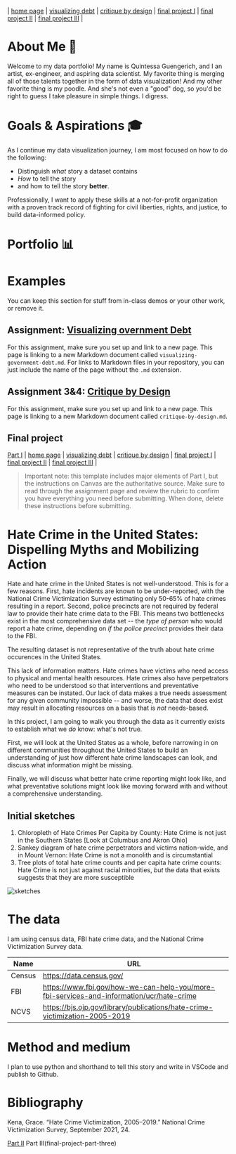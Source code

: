 | [home page](https://cmustudent.github.io/tswd-portfolio-templates/) | [visualizing debt](visualizing-government-debt) | [critique by design](critique-by-design) | [final project I](#final-project-part-one) | [final project II](final-project-part-two) | [final project III](final-project-part-three) |

# About Me 🐩
Welcome to my data portfolio! My name is Quintessa Guengerich, and I an artist, ex-engineer, and aspiring data scientist. My favorite thing is merging all of those talents together in the form of data visualization! And my other favorite thing is my poodle. And she's not even a "good" dog, so you'd be right to guess I take pleasure in simple things. I digress.

# Goals & Aspirations 🎓
As I continue my data visualization journey, I am most focused on how to do the following:
- Distinguish *what* story a dataset contains
- *How* to tell the story
- and how to tell the story **better**.

Professionally, I want to apply these skills at a not-for-profit organization with a proven track record of fighting for civil liberties, rights, and justice, to build data-informed policy.

# Portfolio 📊

# Examples
You can keep this section for stuff from in-class demos or your other work, or remove it. 

## Assignment: [Visualizing overnment Debt](visualizing-government-debt)
For this assignment, make sure you set up and link to a new page.  This page is linking to a new Markdown document called `visualizing-government-debt.md`.  For links to Markdown files in your repository, you can just include the name of the page without the `.md` extension. 

## Assignment 3&4: [Critique by Design](critique-by-design)
For this assignment, make sure you set up and link to a new page.  This page is linking to a new Markdown document called `critique-by-design.md`.  

## Final project

[Part I](final-project-part-one)
| [home page](https://cmustudent.github.io/tswd-portfolio-templates/) | [visualizing debt](visualizing-government-debt) | [critique by design](critique-by-design) | [final project I](final-project-part-one) | [final project II](final-project-part-two) | [final project III](final-project-part-three) |


> Important note: this template includes major elements of Part I, but the instructions on Canvas are the authoritative source.  Make sure to read through the assignment page and review the rubric to confirm you have everything you need before submitting.  When done, delete these instructions before submitting.

# Hate Crime in the United States: Dispelling Myths and Mobilizing Action
Hate and hate crime in the United States is not well-understood. This is for a few reasons. First, hate incidents are known to be under-reported, with the National Crime Victimization Survey estimating only 50-65% of hate crimes resulting in a report. Second, police precincts are not required by federal law to provide their hate crime data to the FBI. This means two bottlenecks exist in the most comprehensive data set -- the *type of person* who would report a hate crime, depending on *if the police precinct* provides their data to the FBI.

The resulting dataset is not representative of the truth about hate crime occurences in the United States.

This lack of information matters. Hate crimes have victims who need access to physical and mental health resources. Hate crimes also have perpetrators who need to be understood so that interventions and preventative measures can be instated. Our lack of data makes a true needs assessment for any given community impossible -- and worse, the data that does exist may result in allocating resources on a basis that is *not* needs-based.

In this project, I am going to walk you through the data as it currently exists to establish what we *do* know: what's not true. 

First, we will look at the United States as a whole, before narrowing in on different communities throughout the United States to build an understanding of just how different hate crime landscapes can look, and discuss what information might be missing.

Finally, we will discuss what better hate crime reporting might look like, and what preventative solutions might look like moving forward with and without a comprehensive understanding.

## Initial sketches
1. Chloropleth of Hate Crimes Per Capita by County: Hate Crime is not just in the Southern States [Look at Columbus and Akron Ohio]
2. Sankey diagram of hate crime perpetrators and victims nation-wide, and in Mount Vernon: Hate Crime is not a monolith and is circumstantial 
3. Tree plots of total hate crime counts and per capita hate crime counts: Hate Crime is not just against racial minorities, *but* the data that exists suggests that they are more susceptible 

![sketches](PXL_20240925_003723210.MP.jpg)

# The data
I am using census data, FBI hate crime data, and the National Crime Victimization Survey data.

| Name | URL |
|------|-----|
| Census    | https://data.census.gov/ | 
| FBI   |  https://www.fbi.gov/how-we-can-help-you/more-fbi-services-and-information/ucr/hate-crime |
| NCVS    |  https://bjs.ojp.gov/library/publications/hate-crime-victimization-2005-2019 |

# Method and medium
I plan to use python and shorthand to tell this story and write in VSCode and publish to Github.

# Bibliography

Kena, Grace. “Hate Crime Victimization, 2005–2019.” National Crime Victimization Survey, September 2021, 24.


[Part II](final-project-part-two)
Part III(final-project-part-three)
